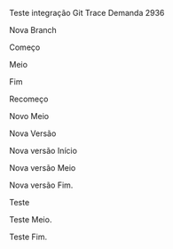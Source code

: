 Teste integração Git Trace Demanda 2936

Nova Branch

Começo

Meio

Fim

Recomeço

Novo Meio

Nova Versão 

Nova versão Início

Nova versão Meio

Nova versão Fim.

Teste

Teste Meio.

Teste Fim.
